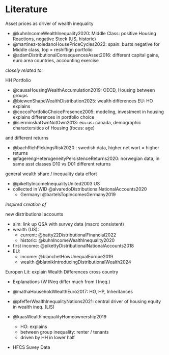 # Literature



Asset prices as driver of wealth inequality

- @kuhnIncomeWealthInequality2020: Middle Class: positive Housing Reactions, negative Stock (US, historic)
- @martinez-toledanoHousePriceCycles2022: spain: busts negative for Middle class, top = reshiftign portfolio
- @adamDistributionalConsequencesAsset2016: different capital gains, euro area countries, accounting exercise



*closely related to:*

HH Portfolio

- @causaHousingWealthAccumulation2019: OECD, Housing between groups
- @biewenShapeWealthDistribution2025: wealth differences EU: HO explains 
- @coccoPortfolioChoicePresence2005: modeling, investment in housing explains differences in portfolio choice
- @sierminskaOwnNotOwn2013: eu+us+canada, demographic charactersitics of Housing (focus: age)





and different returns

- @bachRichPickingsRisk2020 : swedish data, higher net wort = higher returns
- @fagerengHeterogeneityPersistenceReturns2020: norwegian data, in same asst classes D10 vs D01 different returns





general wealth share / inequality data effort
- @pikettyIncomeInequalityUnited2003 US
- collected in WID @alvaredoDistributionalNationalAccounts2020
  - Germany: @bartelsTopIncomesGermany2019

*inspired creation of*

new distributional accounts

- aim: link up QSA with survey data (macro consistent)
- wealth (US):
  - current: @batty22DistributionalFinancial2022
  - historic: @kuhnIncomeWealthInequality2020
- first income: @pikettyDistributionalNationalAccounts2018
- EU:
  - income: @blanchetHowUnequalEurope2019
  - wealth @blatnikIntroducingDistributionalWealth2024



Europen Lit: explain Wealth Differences cross country

- Explanations (W INeq differ much from I Ineq.)

- @mathaHouseholdWealthEuro2017: HO, HP, Inheritances

- @pfefferWealthInequalityNations2021: central driver of housing equity in wealth ineq. (LIS)

- @kaasWealthInequalityHomeownership2019

  - HO: explains 
  - between group inequality: renter / tenants
  - driven by HH in lower half

  

- HFCS Suvey Data